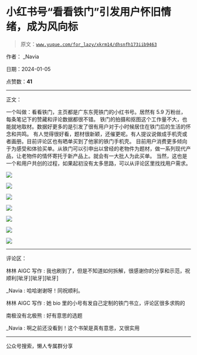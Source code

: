 # 小红书号“看看铁门”引发用户怀旧情绪，成为风向标

> 原文：[`www.yuque.com/for_lazy/xkrm14/dhsnfh173iib9463`](https://www.yuque.com/for_lazy/xkrm14/dhsnfh173iib9463)

作者： _Navia

日期：2024-01-05

点赞数：**41**

* * *

正文：

一个叫做：看看铁门，主页都是广东东莞铁门的小红书号。居然有 5.9 万粉丝，每条笔记下的赞藏和评论数据都很不错。
铁门的拍摄和抠图这个工作量不大，也能就地取材。数据好更多的是引发了很有用户对于小时候居住在铁门后的生活的怀念和共鸣。
有人觉得很好看，题材很新颖，还催更呢。有人提议说做成手机壳或者画册。目前评论区也有晒单买到了他家的铁门手机壳。
目前用户消费更多倾向于为感受和体验买单。从铁门可以引申出以曾经的老物件为题材，做一系列现代产品，让老物件的情怀寄托于新产品上。就会有一大批人为此买单。
当然，这也是一个和用户共创的过程，如果起初没有太多思路，可以从评论区里找找用户需求。

![](img/dd976cd87957a14f6a35df31c5912ec5.png)

![](img/5af2d79e35fbc758e6488307dcda0af1.png)

![](img/8cbf9f19596c22c968e980bd77b2b1eb.png)

![](img/88a30e025d94e57e20866724b671b140.png)

![](img/960f3117dfb4724104913a2fcb0d689b.png)

![](img/f464efe4cb8b63cdcc83fd486e48f6ae.png)

![](img/5f171942c4fb8f40bbbc082b198f1d7b.png)

* * *

评论区：

林林 AIGC 写作 : 我也刷到了，但是不知道如何拆解，很感谢你的分享和示范，祝顺利[呲牙][呲牙][呲牙]

_Navia : 哈哈谢谢呀！同祝顺利。

林林 AIGC 写作 : 她 bio 里的小号有发自己定制的铁门书立，评论区很多求购的

南极没有北极熊 : 好有意思的选题

_Navia : 啊之前还没看到！这个书架是真有意思，又很实用

* * *

公众号搜索，懒人专属群分享